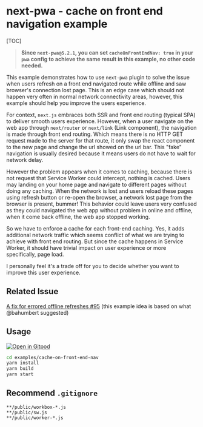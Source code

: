 # next-pwa - cache on front end navigation example

[TOC]

> **Since `next-pwa@5.2.1`, you can set `cacheOnFrontEndNav: true` in your `pwa` config to achieve the same result in this example, no other code needed.**

This example demonstrates how to use `next-pwa` plugin to solve the issue when users refresh on a front end navigated route while offline and saw browser's connection lost page. This is an edge case which should not happen very often in normal network connectivity areas, however, this example should help you improve the users experience.

For context, `next.js` embraces both SSR and front end routing (typical SPA) to deliver smooth users experience. However, when a user navigate on the web app through `next/router` or `next/link` (Link component), the navigation is made through front end routing. Which means there is no HTTP GET request made to the server for that route, it only swap the react component to the new page and change the url showed on the url bar. This "fake" navigation is usually desired because it means users do not have to wait for network delay.

However the problem appears when it comes to caching, because there is not request that Service Worker could intercept, nothing is cached. Users may landing on your home page and navigate to different pages without doing any caching. When the network is lost and users reload these pages using refresh button or re-open the browser, a network lost page from the browser is present, bummer! This behavior could leave users very confused as they could navigated the web app without problem in online and offline, when it come back offline, the web app stopped working.

So we have to enforce a cache for each front-end caching. Yes, it adds additional network traffic which seems conflict of what we are trying to achieve with front end routing. But since the cache happens in Service Worker, it should have trivial impact on user experience or more specifically, page load.

I personally feel it's a trade off for you to decide whether you want to improve this user experience.

## Related Issue

[A fix for errored offline refreshes #95](https://github.com/shadowwalker/next-pwa/issues/95) (this example idea is based on what @bahumbert suggested)

## Usage

[![Open in Gitpod](https://img.shields.io/badge/Open%20In-Gitpod.io-%231966D2?style=for-the-badge&logo=gitpod)](https://gitpod.io/#https://github.com/shadowwalker/next-pwa/)

```bash
cd examples/cache-on-front-end-nav
yarn install
yarn build
yarn start
```

## Recommend `.gitignore`

```
**/public/workbox-*.js
**/public/sw.js
**/public/worker-*.js
```

